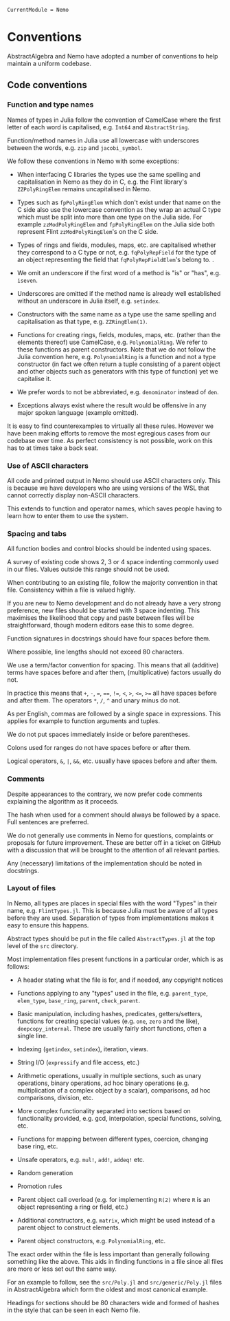 ```@meta
CurrentModule = Nemo
```

# Conventions

AbstractAlgebra and Nemo have adopted a number of conventions to help maintain
a uniform codebase.

## Code conventions

### Function and type names

Names of types in Julia follow the convention of CamelCase where the first
letter of each word is capitalised, e.g. `Int64` and `AbstractString`.

Function/method names in Julia use all lowercase with underscores between
the words, e.g. `zip` and `jacobi_symbol`.

We follow these conventions in Nemo with some exceptions:

* When interfacing C libraries the types use the same spelling and
  capitalisation in Nemo as they do in C, e.g. the Flint library's `ZZPolyRingElem`
  remains uncapitalised in Nemo.

* Types such as `fpPolyRingElem` which don't exist under that name on the C side
  also use the lowercase convention as they wrap an actual C type which must be
  split into more than one type on the Julia side. For example `zzModPolyRingElem` and
  `fpPolyRingElem` on the Julia side both represent Flint `zzModPolyRingElem`'s on the C side.

* Types of rings and fields, modules, maps, etc. are capitalised whether they
  correspond to a C type or not, e.g. `fqPolyRepField` for the type of an
  object representing the field that `fqPolyRepFieldElem`'s belong to.
.
* We omit an underscore if the first word of a method is "is" or "has", e.g.
  `iseven`.

* Underscores are omitted if the method name is already well established
  without an underscore in Julia itself, e.g. `setindex`.

* Constructors with the same name as a type use the same spelling and
  capitalisation as that type, e.g. `ZZRingElem(1)`.

* Functions for creating rings, fields, modules, maps, etc. (rather than the
  elements thereof) use CamelCase, e.g. `PolynomialRing`. We refer to these 
  functions as parent constructors. Note that we do not follow the Julia
  convention here, e.g. `PolynomialRing` is a function and not a type constructor
  (in fact we often return a tuple consisting of a parent object and other
  objects such as generators with this type of function) yet we capitalise it.

* We prefer words to not be abbreviated, e.g. `denominator` instead of `den`.

* Exceptions always exist where the result would be offensive in any major
  spoken language (example omitted).

It is easy to find counterexamples to virtually all these rules. However we
have been making efforts to remove the most egregious cases from our codebase
over time. As perfect consistency is not possible, work on this has to at
times take a back seat.

### Use of ASCII characters

All code and printed output in Nemo should use ASCII characters only. This is
because we have developers who are using versions of the WSL that cannot
correctly display non-ASCII characters.

This extends to function and operator names, which saves people having to
learn how to enter them to use the system.

### Spacing and tabs

All function bodies and control blocks should be indented using spaces.

A survey of existing code shows 2, 3 or 4 space indenting commonly used in our
files. Values outside this range should not be used.

When contributing to an existing file, follow the majority convention in that
file. Consistency within a file is valued highly.

If you are new to Nemo development and do not already have a very strong
preference, new files should be started with 3 space indenting. This maximises
the likelihood that copy and paste between files will be straightforward, though
modern editors ease this to some degree.

Function signatures in docstrings should have four spaces before them.

Where possible, line lengths should not exceed 80 characters.

We use a term/factor convention for spacing. This means that all (additive)
terms have spaces before and after them, (multiplicative) factors usually do
not.

In practice this means that `+`, `-`, `=`, `==`, `!=`, `<`, `>`, `<=`, `>=` all
have spaces before and after them. The operators `*`, `/`, `^` and unary minus
do not.

As per English, commas are followed by a single space in expressions. This
applies for example to function arguments and tuples.

We do not put spaces immediately inside or before parentheses.

Colons used for ranges do not have spaces before or after them.

Logical operators, `&`, `|`, `&&`, etc. usually have spaces before and after
them.

### Comments

Despite appearances to the contrary, we now prefer code comments explaining the
algorithm as it proceeds.

The hash when used for a comment should always be followed by a space. Full
sentences are preferred.

We do not generally use comments in Nemo for questions, complaints or
proposals for future improvement. These are better off in a ticket on GitHub
with a discussion that will be brought to the attention of all relevant
parties.

Any (necessary) limitations of the implementation should be noted in
docstrings.

### Layout of files

In Nemo, all types are places in special files with the word "Types" in their
name, e.g. `FlintTypes.jl`. This is because Julia must be aware of all types
before they are used. Separation of types from implementations makes it easy
to ensure this happens.

Abstract types should be put in the file called `AbstractTypes.jl` at the top
level of the `src` directory.

Most implementation files present functions in a particular order, which is as
follows:

* A header stating what the file is for, and if needed, any copyright notices

* Functions applying to any "types" used in the file, e.g. `parent_type`,
  `elem_type`, `base_ring`, `parent`, `check_parent`.

* Basic manipulation, including hashes, predicates, getters/setters, functions
  for creating special values (e.g. `one`, `zero` and the like),
  `deepcopy_internal`. These are usually fairly short functions, often a single
  line.

* Indexing (`getindex`, `setindex`), iteration, views.

* String I/O (`expressify` and file access, etc.)

* Arithmetic operations, usually in multiple sections, such as unary
  operations, binary operations, ad hoc binary operations (e.g. multiplication
  of a complex object by a scalar), comparisons, ad hoc comparisons, division,
  etc.

* More complex functionality separated into sections based on functionality
  provided, e.g. gcd, interpolation, special functions, solving, etc.

* Functions for mapping between different types, coercion, changing base ring,
  etc.

* Unsafe operators, e.g. `mul!`, `add!`, `addeq!` etc.

* Random generation

* Promotion rules

* Parent object call overload (e.g. for implementing `R(2)` where `R` is an
  object representing a ring or field, etc.)

* Additional constructors, e.g. `matrix`, which might be used instead of a
  parent object to construct elements.

* Parent object constructors, e.g. `PolynomialRing`, etc.

The exact order within the file is less important than generally following
something like the above. This aids in finding functions in a file since all
files are more or less set out the same way.

For an example to follow, see the `src/Poly.jl` and `src/generic/Poly.jl` files
in AbstractAlgebra which form the oldest and most canonical example.

Headings for sections should be 80 characters wide and formed of hashes in the
style that can be seen in each Nemo file.

